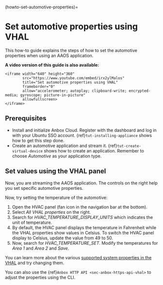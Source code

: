 (howto-set-automotive-properties)=
# Set automotive properties using VHAL

This how-to guide explains the steps of how to set the automotive properties when using an AAOS application.

**A video version of this guide is also available:**

```{raw} html
<iframe width="640" height="360"
        src="https://www.youtube.com/embed/irx2ylMalos"
        title="Set automotive properties using VHAL"
        frameborder="0"
        allow="accelerometer; autoplay; clipboard-write; encrypted-media; gyroscope; picture-in-picture"
        allowfullscreen>
</iframe>
```

## Prerequisites

- Install and initialize Anbox Cloud. Register with the dashboard and log in with your Ubuntu SSO account. {ref}`tut-installing-appliance` shows how to get this step done.
- Create an automotive application and stream it. {ref}`tut-create-virtual-device` shows how to create an application. Remember to choose *Automotive* as your application type.

## Set values using the VHAL panel

Now, you are streaming the AAOS application. The controls on the right help you set specific automotive properties.

Now, try setting the temperature of the automotive:

1. Open the HVAC panel (fan icon in the navigation bar at the bottom).
1. Select *All VHAL properties* on the right.
1. Search for *HVAC_TEMPERATURE_DISPLAY_UNITS* which indicates the unit of temperature.
1. By default, the HVAC panel displays the temperature in Fahrenheit while the VHAL properties show values in Celsius. To switch the HVAC panel display to Celsius, update the value from 49 to 50.
1. Now, search for *HVAC_TEMPERATURE_SET*. Modify the temperatures for *Area 1* and *Area 2* and *Save*.

You can learn more about the various [supported system properties in the VHAL](https://source.android.com/docs/automotive/vhal/system-properties) and try changing them.

You can also use the {ref}`Anbox HTTP API <sec-anbox-https-api-vhal>` to adjust the properties using the CLI.

